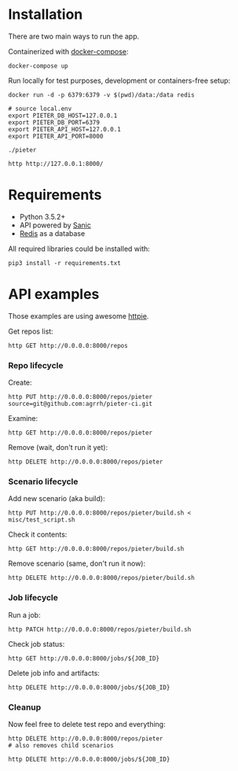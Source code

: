 # Installation

There are two main ways to run the app.

Containerized with [docker-compose](https://docs.docker.com/compose/):

```
docker-compose up
```

Run locally for test purposes, development or containers-free setup:

```
docker run -d -p 6379:6379 -v $(pwd)/data:/data redis

# source local.env
export PIETER_DB_HOST=127.0.0.1
export PIETER_DB_PORT=6379
export PIETER_API_HOST=127.0.0.1
export PIETER_API_PORT=8000

./pieter

http http://127.0.0.1:8000/
```

# Requirements

- Python 3.5.2+
- API powered by [Sanic](https://github.com/channelcat/sanic)
- [Redis](https://redis.io/) as a database

All required libraries could be installed with:

```
pip3 install -r requirements.txt
```

# API examples

Those examples are using awesome [httpie](https://httpie.org/).

Get repos list:

`http GET http://0.0.0.0:8000/repos`

### Repo lifecycle

Create:

`http PUT http://0.0.0.0:8000/repos/pieter source=git@github.com:agrrh/pieter-ci.git`

Examine:

`http GET http://0.0.0.0:8000/repos/pieter`

Remove (wait, don't run it yet):

`http DELETE http://0.0.0.0:8000/repos/pieter`

### Scenario lifecycle

Add new scenario (aka build):

`http PUT http://0.0.0.0:8000/repos/pieter/build.sh < misc/test_script.sh`

Check it contents:

`http GET http://0.0.0.0:8000/repos/pieter/build.sh`

Remove scenario (same, don't run it now):

`http DELETE http://0.0.0.0:8000/repos/pieter/build.sh`

### Job lifecycle

Run a job:

`http PATCH http://0.0.0.0:8000/repos/pieter/build.sh`

Check job status:

`http GET http://0.0.0.0:8000/jobs/${JOB_ID}`

Delete job info and artifacts:

`http DELETE http://0.0.0.0:8000/jobs/${JOB_ID}`

### Cleanup

Now feel free to delete test repo and everything:

```
http DELETE http://0.0.0.0:8000/repos/pieter
# also removes child scenarios

http DELETE http://0.0.0.0:8000/jobs/${JOB_ID}
```
